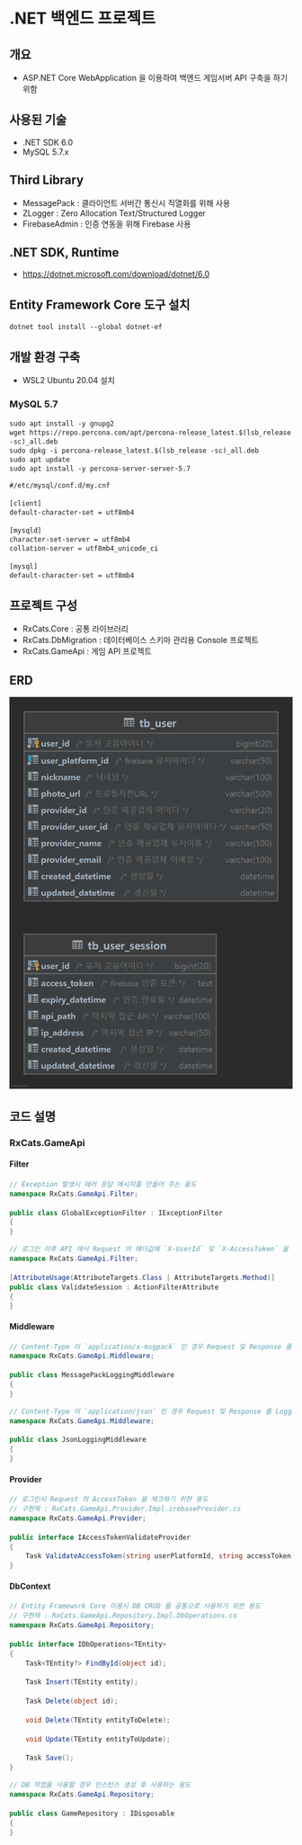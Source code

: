 # .NET 백엔드 프로젝트

## 개요
- ASP.NET Core WebApplication 을 이용하여 백엔드 게임서버 API 구축을 하기 위함

## 사용된 기술
- .NET SDK 6.0
- MySQL 5.7.x

## Third Library
- MessagePack : 클라이언트 서버간 통신시 직열화를 위해 사용
- ZLogger : Zero Allocation Text/Structured Logger
- FirebaseAdmin : 인증 연동을 위해 Firebase 사용

## .NET SDK, Runtime
- <https://dotnet.microsoft.com/download/dotnet/6.0>

## Entity Framework Core 도구 설치
```
dotnet tool install --global dotnet-ef
```
## 개발 환경 구축
- WSL2 Ubuntu 20.04 설치

### MySQL 5.7
```
sudo apt install -y gnupg2
wget https://repo.percona.com/apt/percona-release_latest.$(lsb_release -sc)_all.deb
sudo dpkg -i percona-release_latest.$(lsb_release -sc)_all.deb
sudo apt update
sudo apt install -y percona-server-server-5.7
```
```
#/etc/mysql/conf.d/my.cnf

[client]
default-character-set = utf8mb4

[mysqld]
character-set-server = utf8mb4
collation-server = utf8mb4_unicode_ci

[mysql]
default-character-set = utf8mb4
```

## 프로젝트 구성
- RxCats.Core : 공통 라이브러리
- RxCats.DbMigration : 데이터베이스 스키마 관리용 Console 프로젝트
- RxCats.GameApi : 게임 API 프로젝트

## ERD
![chat-client-screenshot.png](docs/assets/game_backend.png)

## 코드 설명

### RxCats.GameApi

#### Filter
```c#
// Exception 발생시 에러 응답 메시지를 만들어 주는 용도
namespace RxCats.GameApi.Filter;

public class GlobalExceptionFilter : IExceptionFilter
{
}
```

```c#
// 로그인 이후 API 에서 Request 의 헤더값에 `X-UserId` 및 `X-AccessToken` 을 체크하기 위한 용도
namespace RxCats.GameApi.Filter;

[AttributeUsage(AttributeTargets.Class | AttributeTargets.Method)]
public class ValidateSession : ActionFilterAttribute
{
}
```

#### Middleware
```c#
// Content-Type 이 `application/x-msgpack` 인 경우 Request 및 Response 를 Logging 하기 위한 용도
namespace RxCats.GameApi.Middleware;

public class MessagePackLoggingMiddleware
{
}
```

```c#
// Content-Type 이 `application/json` 인 경우 Request 및 Response 를 Logging 하기 위한 용도
namespace RxCats.GameApi.Middleware;

public class JsonLoggingMiddleware
{
}
```

#### Provider
```c#
// 로그인시 Request 의 AccessToken 을 체크하기 위한 용도
// 구현체 : RxCats.GameApi.Provider.Impl.irebaseProvider.cs
namespace RxCats.GameApi.Provider;

public interface IAccessTokenValidateProvider
{
    Task ValidateAccessToken(string userPlatformId, string accessToken);
}
```

#### DbContext
```c#
// Entity Framework Core 이용시 DB CRUD 를 공통으로 사용하기 위한 용도
// 구현체 : RxCats.GameApi.Repository.Impl.DbOperations.cs
namespace RxCats.GameApi.Repository;

public interface IDbOperations<TEntity>
{
    Task<TEntity?> FindById(object id);

    Task Insert(TEntity entity);

    Task Delete(object id);

    void Delete(TEntity entityToDelete);

    void Update(TEntity entityToUpdate);

    Task Save();
}
```

```c#
// DB 작업을 사용할 경우 인스턴스 생성 후 사용하는 용도
namespace RxCats.GameApi.Repository;

public class GameRepository : IDisposable
{
}
```
 